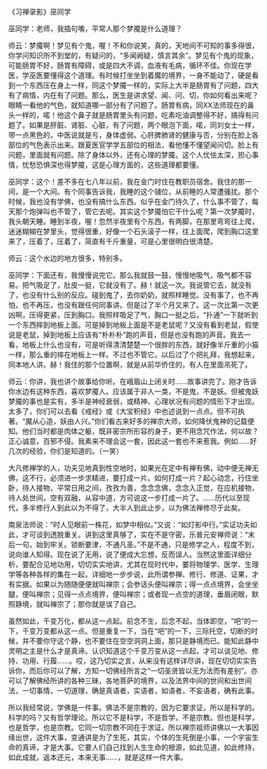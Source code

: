 
《习禅录影》巫同学

巫同学：老师，我插句嘴，平常人那个梦魇是什么道理？

师云：梦魇啊！梦见有个鬼，喔！不和你说笑，真的，天地间不可知的事多得很，你学问知识所不到堂的，有疑问的，“多闻阙疑，慎言其余”。梦见有个鬼的现象，可能肠胃不好，肠胃有障碍，或是四大不调，血液有毛病，循环不佳。你现在学医，学巫医要懂得这个道理。有时候打坐坐到着魔的境界，一身不能动了，硬是看到一个东西压在身上一样，同这个梦魇一样的，实际上大半是肠胃有了问题，四大有了病情，内在有了问题。那么，医生是讲求望、闻、问、切，你如何看出来呢？眼睛一看他的气色，就知道哪一部分有了问题了。肠胃有病，同XX法师现在的鼻头一样的，喏！他这个鼻子就是肠胃里头有问题，吃素吃油调整得不好，搞得有问题了。如果是肝脏、肾脏、心脏，有了问题，两个眼泡下面，喏，同刘女士一样，带一点黑色的，中医说就是亏，身体虚弱。心肝脾肺肾的健康与否，分别在脸上各部位的气色表示出来。跟夏医官学学五部位的相法，看他懂不懂望闻问切。脸上有问题，里面就有问题。除了身体以外，还有心理的梦魇。这个人忧怯太深，担心事情，忧愁恐惧深也得梦魇，这是心理方面的，这些道理都要懂。

巫同学：这个！差不多在七八年以前，我在金门时住在教职员宿舍。我住的那一间，是一个大间。有个同事告诉我，我睡的这个铺位，从前睡的人常遭骚扰。那个时候，我也没有学佛，也没有搞什么东西。似乎在金门待久了，什么事不管了，每天那个炮弹叫也不管了，管它去呢。其实这个梦魇怕它干什么呢？第一次梦魇时，我头朝天睡。睡到半夜，喔！忽然半夜里有个东西，有两脚，在那里弯弯往上爬，迷迷糊糊在梦里头，觉得很重，好像一个石头滚子一样，往上面爬，爬到胸口这里来了，压着了，压着了，简直有千斤重量，可是心里很明白很清楚。

师云：这个水边的地方很多，特别多。

巫同学：下面还有，我慢慢说完它。那么我就鼓一鼓，慢慢地吸气，吸气都不容易。把气吸足了，肚皮一挺，它就没有了。赫！就这一次。我说管它去，就没有了，也没有什么别的反应。碰到鬼了，去你奶奶，就照样睡觉。没有事了，也不再怕，也不再压，也没有跟任何同事讲。但是过了半个月又来了。这一次比第一次更凶啊，压得更紧，压到胸口。我照样吸足了气，胸口一挺之后，“扑通”一下就听到一个东西摔到地板上面。可是掉到地板上面是不是老鼠呢？又没有看到老鼠，假使说是老鼠，掉到地板上应该有“朴朴朴”跑的声音，但是也没有跑的声音。我去一看，地板上什么也没有，可是听得清清楚楚一个很胖的东西，就好像半斤重的小猫一样，那么重的摔在地板上一样。不过也不管它。以后过了个把礼拜，我想起来，同本地人讲。赫！我住的那个位置啊，就是从前华侨住的，有人在里面吊死了。

师云：你讲，我也讲个故事给你听。在峨眉山上闭关时……故事讲完了。刚才告诉你水边有这种东西，喜欢梦魇人。应该属于非人一类，不是鬼，不是妖。但被鬼妖梦魇的事也是实有，多半是神经衰弱，或精神、心理状况有问题的情形下才出现。太多了，你们可以去看《戒经》或《大宝积经》中也述说到一点点。但不可执著。“魔从心造，妖由人兴。”你们看古来好多的禅宗大师，如何降伏鬼神的记载便知。他们当时都是肉体之躯，既非密宗所形容的身子，更不用念咒作法，何以故？正心诚意，百邪不侵。我素来不理会这一套，因此这一套也不来惹我。例如……好几次的经验，你们是知道的。（一笑）

大凡修禅学的人，功夫见地真到性空地时，如果光在定中有禅有佛，动中便无禅无佛，这不行，必须进一步求精进，要打成一片。如何打成一片？起心动念，行住坐卧，待人接物，平常日用之间，孜孜为善，念念念佛，念念入正觉，在应机接物，待人处世间，空有双融，从容中道，方可说这一步打成一片了。……历代以至现代，多半修行人到此以为不得了，大半人到此止步，以为佛法禅修尽于此矣。

南泉法师说：“时人见眼前一株花，如梦中相似。”又说：“如灯影中行。”实证功夫如此，才可谈到透脱重关。讲到这里真够了，实在不是守密，乐普元安禅师说：“末后一句，始到牢关。锁断要津，不通凡圣。”不是不通，只是修学之人，程度不到，说向谁人知得。现在说了无用，说了便成大忘想，反而误人。当然这里面详细分析，要配合见地功用，切切实实地讲，尤其在现时代中，要将物理学、医学、生理学等各种各样的集在一起，详细地一步步说，此所谓参禅、修行、修道、证果，才有实据。如果以为随随便便就叫禅宗；会参话头便叫禅宗；得一点点境界，会坐坐腿，便叫禅宗；见得一点点境界，便叫禅宗；或者现一点空的道理，垂眉闭眼，默照静境，就叫禅宗了；那你就是误了自己。

虽然如此，千变万化，都从这一点起。前念不生，后念不起，当体即空，“吧”的一下，千变万变都从这一点。但是重复一下，当在“吧”的一下，三际托空，切断的时候，并不要你守这个静，也不要住在空空洞洞上面，那只是静境而已。能知此静中灵明之主是什么才是真谛。认识知道这个千变万变从这一点起，才可以谈见地、修持、功用、行履……。哎，这乃切实之言，从来没有这样详尽讲，现在切切实实告诉你，而后你可以了解，方知一切佛经所言之“一切圣贤皆以无为法而有差别”。亦可以了解佛经所讲的各种三昧，各地菩萨的境界，以及法界中间的世间和出世间法，一切事情，一切道理，确是真语者，实语者，如语者，不妄语者，确有此事。

所以我经常说，学佛是一件事。佛法不是宗教的，因为它要求证，所以是科学的。科学的吗？又有哲学理论。所以它不是科学，不是哲学，不是宗教。但也是科学，也是哲学，也是宗教。它同一切宗教不同在于求证。所以禅宗祖师讲佛以一大事因缘出世，这件大事，变通讲是为了生死，其实，个体的生死倒是小事，一个宇宙生命的真谛，才是大事。它要人们自己找到人生生命的根源，如此见道，如此修持，如此成就，返本还元，本来无事……，就是这样一件大事。